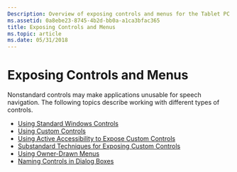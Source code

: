 ```yaml
---
Description: Overview of exposing controls and menus for the Tablet PC.
ms.assetid: 0a8ebe23-8745-4b2d-bb0a-a1ca3bfac365
title: Exposing Controls and Menus
ms.topic: article
ms.date: 05/31/2018
---
```


# Exposing Controls and Menus

Nonstandard controls may make applications unusable for speech navigation. The following topics describe working with different types of controls.

-   [Using Standard Windows Controls](using-standard-windows-controls.md)
-   [Using Custom Controls](using-custom-controls.md)
-   [Using Active Accessibility to Expose Custom Controls](using-active-accessibility-to-expose-custom-controls.md)
-   [Substandard Techniques for Exposing Custom Controls](substandard-techniques-for-exposing-custom-controls.md)
-   [Using Owner-Drawn Menus](using-owner-drawn-menus.md)
-   [Naming Controls in Dialog Boxes](naming-controls-in-dialog-boxes.md)

 

 



